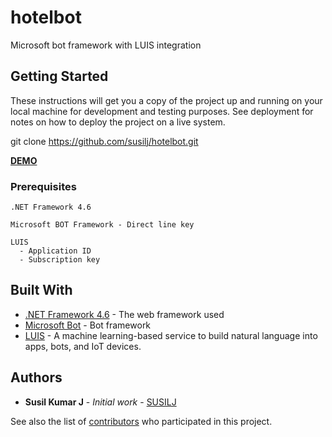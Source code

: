 # hotelbot
Microsoft bot framework with LUIS integration

## Getting Started

These instructions will get you a copy of the project up and running on your local machine for development and testing purposes. See deployment for notes on how to deploy the project on a live system.

git clone https://github.com/susilj/hotelbot.git

**[DEMO](https://my-hotelbot.firebaseapp.com/)**

### Prerequisites

```
.NET Framework 4.6

Microsoft BOT Framework - Direct line key

LUIS
  - Application ID
  - Subscription key

```
## Built With

* [.NET Framework 4.6](https://www.microsoft.com/net/download/dotnet-framework-runtime/net46) - The web framework used
* [Microsoft Bot](https://dev.botframework.com/) - Bot framework
* [LUIS](https://luis.ai) - A machine learning-based service to build natural language into apps, bots, and IoT devices.

## Authors

* **Susil Kumar J** - *Initial work* - [SUSILJ](https://github.com/susilj)

See also the list of [contributors](https://github.com/susilj/hotelbot/contributors) who participated in this project.
